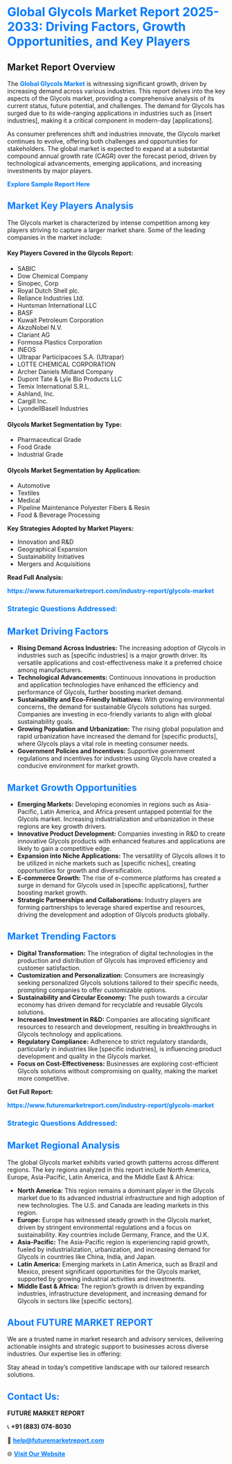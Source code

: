 <h1 style="color: #007BFF;">Global Glycols Market Report 2025-2033: Driving Factors, Growth Opportunities, and Key Players</h1>

<section id="overview">
<h2>Market Report Overview</h2>
<p>The <a href="https://www.futuremarketreport.com/industry-report/glycols-market" style="color: #007BFF; text-decoration: none;"><strong>Global Glycols Market</strong></a> is witnessing significant growth, driven by increasing demand across various industries. This report delves into the key aspects of the Glycols market, providing a comprehensive analysis of its current status, future potential, and challenges. The demand for Glycols has surged due to its wide-ranging applications in industries such as [insert industries], making it a critical component in modern-day [applications].</p>
<p>As consumer preferences shift and industries innovate, the Glycols market continues to evolve, offering both challenges and opportunities for stakeholders. The global market is expected to expand at a substantial compound annual growth rate (CAGR) over the forecast period, driven by technological advancements, emerging applications, and increasing investments by major players.</p>
</section>

<section id="overview">
<p><a href="https://www.futuremarketreport.com/request-sample/reportId=91122" style="color: #007BFF; text-decoration: none;"><strong>Explore Sample Report Here</strong></a></p>
</section>

<section id="key-players">
<h2 style="color: #007BFF;">Market Key Players Analysis</h2>
<p>The Glycols market is characterized by intense competition among key players striving to capture a larger market share. Some of the leading companies in the market include:</p>
<h4>Key Players Covered in the Glycols Report:</h4>
<ul><li>SABIC</li><li>Dow Chemical Company</li><li>Sinopec, Corp</li><li>Royal Dutch Shell plc.</li><li>Reliance Industries Ltd.</li><li>Huntsman International LLC</li><li>BASF</li><li>Kuwait Petroleum Corporation</li><li>AkzoNobel N.V.</li><li>Clariant AG</li><li>Formosa Plastics Corporation</li><li>INEOS</li><li>Ultrapar Participacoes S.A. (Ultrapar)</li><li>LOTTE CHEMICAL CORPORATION</li><li>Archer Daniels Midland Company</li><li>Dupont Tate &amp; Lyle Bio Products LLC</li><li>Temix International S.R.L.</li><li>Ashland, Inc.</li><li>Cargill Inc.</li><li>LyondellBasell Industries</li></ul>
<h4>Glycols Market Segmentation by Type:</h4>
<ul><li>Pharmaceutical Grade</li><li>Food Grade</li><li>Industrial Grade</li></ul>

<h4>Glycols Market Segmentation by Application:</h4>
<ul><li>Automotive</li><li>Textiles</li><li>Medical</li><li>Pipeline Maintenance Polyester Fibers &amp; Resin</li><li>Food &amp; Beverage Processing</li></ul>
<p><strong>Key Strategies Adopted by Market Players:</strong></p>
<ul>
<li>Innovation and R&D</li>
<li>Geographical Expansion</li>
<li>Sustainability Initiatives</li>
<li>Mergers and Acquisitions</li>
</ul>
</section>

<section>
<p><strong>Read Full Analysis: </strong></p><a href="https://www.futuremarketreport.com/industry-report/glycols-market" style="color: #007BFF; text-decoration: none;"><strong>https://www.futuremarketreport.com/industry-report/glycols-market</strong></a>
<h3 style="color: #007BFF;">Strategic Questions Addressed:</h3>
</section>

<section id="driving-factors">
<h2 style="color: #007BFF;">Market Driving Factors</h2>
<ul>
<li><strong>Rising Demand Across Industries:</strong> The increasing adoption of Glycols in industries such as [specific industries] is a major growth driver. Its versatile applications and cost-effectiveness make it a preferred choice among manufacturers.</li>
<li><strong>Technological Advancements:</strong> Continuous innovations in production and application technologies have enhanced the efficiency and performance of Glycols, further boosting market demand.</li>
<li><strong>Sustainability and Eco-Friendly Initiatives:</strong> With growing environmental concerns, the demand for sustainable Glycols solutions has surged. Companies are investing in eco-friendly variants to align with global sustainability goals.</li>
<li><strong>Growing Population and Urbanization:</strong> The rising global population and rapid urbanization have increased the demand for [specific products], where Glycols plays a vital role in meeting consumer needs.</li>
<li><strong>Government Policies and Incentives:</strong> Supportive government regulations and incentives for industries using Glycols have created a conducive environment for market growth.</li>
</ul>
</section>

<section id="growth-opportunities">
<h2 style="color: #007BFF;">Market Growth Opportunities</h2>
<ul>
<li><strong>Emerging Markets:</strong> Developing economies in regions such as Asia-Pacific, Latin America, and Africa present untapped potential for the Glycols market. Increasing industrialization and urbanization in these regions are key growth drivers.</li>
<li><strong>Innovative Product Development:</strong> Companies investing in R&D to create innovative Glycols products with enhanced features and applications are likely to gain a competitive edge.</li>
<li><strong>Expansion into Niche Applications:</strong> The versatility of Glycols allows it to be utilized in niche markets such as [specific niches], creating opportunities for growth and diversification.</li>
<li><strong>E-commerce Growth:</strong> The rise of e-commerce platforms has created a surge in demand for Glycols used in [specific applications], further boosting market growth.</li>
<li><strong>Strategic Partnerships and Collaborations:</strong> Industry players are forming partnerships to leverage shared expertise and resources, driving the development and adoption of Glycols products globally.</li>
</ul>
</section>

<section id="trending-factors">
<h2 style="color: #007BFF;">Market Trending Factors</h2>
<ul>
<li><strong>Digital Transformation:</strong> The integration of digital technologies in the production and distribution of Glycols has improved efficiency and customer satisfaction.</li>
<li><strong>Customization and Personalization:</strong> Consumers are increasingly seeking personalized Glycols solutions tailored to their specific needs, prompting companies to offer customizable options.</li>
<li><strong>Sustainability and Circular Economy:</strong> The push towards a circular economy has driven demand for recyclable and reusable Glycols solutions.</li>
<li><strong>Increased Investment in R&D:</strong> Companies are allocating significant resources to research and development, resulting in breakthroughs in Glycols technology and applications.</li>
<li><strong>Regulatory Compliance:</strong> Adherence to strict regulatory standards, particularly in industries like [specific industries], is influencing product development and quality in the Glycols market.</li>
<li><strong>Focus on Cost-Effectiveness:</strong> Businesses are exploring cost-efficient Glycols solutions without compromising on quality, making the market more competitive.</li>
</ul>
</section>

<section>
<p><strong>Get Full Report: </strong></p><a href="https://www.futuremarketreport.com/industry-report/glycols-market" style="color: #007BFF; text-decoration: none;"><strong>https://www.futuremarketreport.com/industry-report/glycols-market</strong></a>
<h3 style="color: #007BFF;">Strategic Questions Addressed:</h3>
</section>


<section id="regional-analysis">
<h2 style="color: #007BFF;">Market Regional Analysis</h2>
<p>The global Glycols market exhibits varied growth patterns across different regions. The key regions analyzed in this report include North America, Europe, Asia-Pacific, Latin America, and the Middle East & Africa:</p>
<ul>
<li><strong>North America:</strong> This region remains a dominant player in the Glycols market due to its advanced industrial infrastructure and high adoption of new technologies. The U.S. and Canada are leading markets in this region.</li>
<li><strong>Europe:</strong> Europe has witnessed steady growth in the Glycols market, driven by stringent environmental regulations and a focus on sustainability. Key countries include Germany, France, and the U.K.</li>
<li><strong>Asia-Pacific:</strong> The Asia-Pacific region is experiencing rapid growth, fueled by industrialization, urbanization, and increasing demand for Glycols in countries like China, India, and Japan.</li>
<li><strong>Latin America:</strong> Emerging markets in Latin America, such as Brazil and Mexico, present significant opportunities for the Glycols market, supported by growing industrial activities and investments.</li>
<li><strong>Middle East & Africa:</strong> The region’s growth is driven by expanding industries, infrastructure development, and increasing demand for Glycols in sectors like [specific sectors].</li>
</ul>
</section>

<footer>
<h2 style="color: #007BFF;">About FUTURE MARKET REPORT</h2>
<p>We are a trusted name in market research and advisory services, delivering actionable insights and strategic support to businesses across diverse industries. Our expertise lies in offering:</p>

<p>Stay ahead in today’s competitive landscape with our tailored research solutions.</p>

<h2 style="color: #007BFF;">Contact Us:</h2>
<p><strong>FUTURE MARKET REPORT</strong></p>
<p>📞 <strong>+91 (883) 074-8030</strong></p>
<p>📧 <strong><a href="mailto:help@futuremarketreport.com" style="color: #007BFF;">help@futuremarketreport.com</a></strong></p>
<p>🌐 <strong><a href="https://www.futuremarketreport.com/" style="color: #007BFF;">Visit Our Website</a></strong></p>
</footer>